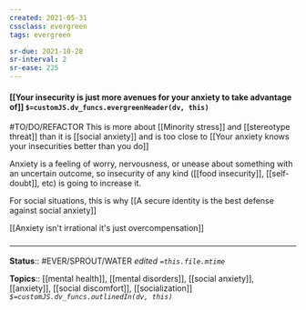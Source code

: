 ```yaml
---
created: 2021-05-31
cssclass: evergreen
tags: evergreen

sr-due: 2021-10-28
sr-interval: 2
sr-ease: 225
---
```


#### [[Your insecurity is just more avenues for your anxiety to take advantage of]] `$=customJS.dv_funcs.evergreenHeader(dv, this)`

#TO/DO/REFACTOR This is more about [[Minority stress]] and [[stereotype threat]] than it is [[social anxiety]] and is too close to [[Your anxiety knows your insecurities better than you do]]

Anxiety is a feeling of worry, nervousness, or unease about something with an uncertain outcome, so insecurity of any kind ([[food insecurity]], [[self-doubt]], etc) is going to increase it. 

For social situations, this is why [[A secure identity is the best defense against social anxiety]]

[[Anxiety isn't irrational it's just overcompensation]]

### <hr class="footnote"/>

**Status**:: #EVER/SPROUT/WATER 
*edited `=this.file.mtime`*

**Topics**:: [[mental health]], [[mental disorders]], [[social anxiety]], [[anxiety]], [[social discomfort]], [[socialization]]
*`$=customJS.dv_funcs.outlinedIn(dv, this)`*


